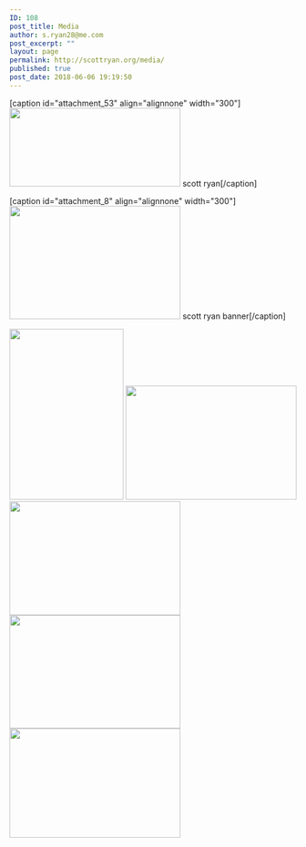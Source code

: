 ```yaml
---
ID: 108
post_title: Media
author: s.ryan28@me.com
post_excerpt: ""
layout: page
permalink: http://scottryan.org/media/
published: true
post_date: 2018-06-06 19:19:50
---
```

[caption id="attachment_53" align="alignnone" width="300"]<img src="http://scottryan.org/wp-content/uploads/2018/02/SRintro3-300x138.jpg" alt="" width="300" height="138" class="wp-image-53 size-medium" /> scott ryan[/caption]

[caption id="attachment_8" align="alignnone" width="300"]<img src="http://scottryan.org/wp-content/uploads/2017/10/scottryan-cropped-300x199.jpg" alt="" width="300" height="199" class="wp-image-8 size-medium" /> scott ryan banner[/caption]

<img src="http://scottryan.org/wp-content/uploads/2017/10/SR_new-200x300.jpg" alt="" width="200" height="300" class="alignnone size-medium wp-image-9" /> <img src="http://scottryan.org/wp-content/uploads/2017/11/arizona-stamp-300x200.jpg" alt="" width="300" height="200" class="alignnone size-medium wp-image-31" /> <img src="http://scottryan.org/wp-content/uploads/2017/10/IMG_9403-300x200.jpg" alt="" width="300" height="200" class="alignnone size-medium wp-image-7" /> <img src="http://scottryan.org/wp-content/uploads/2017/11/Awhatukee-AZ-1-300x199.jpg" alt="" width="300" height="199" class="alignnone size-medium wp-image-28" /> <img src="http://scottryan.org/wp-content/uploads/2017/11/Arizona-postcard-300x192.jpg" alt="" width="300" height="192" class="alignnone size-medium wp-image-29" />